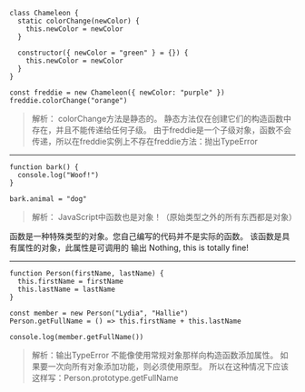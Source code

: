 ```
class Chameleon {
  static colorChange(newColor) {
    this.newColor = newColor
  }

  constructor({ newColor = "green" } = {}) {
    this.newColor = newColor
  }
}

const freddie = new Chameleon({ newColor: "purple" })
freddie.colorChange("orange")

```
>解析： colorChange方法是静态的。 静态方法仅在创建它们的构造函数中存在，并且不能传递给任何子级。 由于freddie是一个子级对象，函数不会传递，所以在freddie实例上不存在freddie方法：抛出TypeError
***
```
function bark() {
  console.log("Woof!")
}

bark.animal = "dog"

```
>解析： JavaScript中函数也是对象！（原始类型之外的所有东西都是对象）

函数是一种特殊类型的对象。您自己编写的代码并不是实际的函数。 该函数是具有属性的对象，此属性是可调用的
输出 Nothing, this is totally fine!

***
```
function Person(firstName, lastName) {
  this.firstName = firstName
  this.lastName = lastName
}

const member = new Person("Lydia", "Hallie")
Person.getFullName = () => this.firstName + this.lastName

console.log(member.getFullName())

```
>解析：输出TypeError  不能像使用常规对象那样向构造函数添加属性。 如果要一次向所有对象添加功能，则必须使用原型。 所以在这种情况下应该这样写：Person.prototype.getFullName 